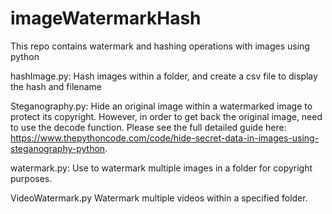 # imageWatermarkHash
This repo contains watermark and hashing operations with images using python

hashImage.py:
Hash images within a folder, and create a csv file to display the hash and filename

Steganography.py: 
Hide an original image within a watermarked image to protect its copyright. However, in order to get back the original image, need to use the decode function.
Please see the full detailed guide here: https://www.thepythoncode.com/code/hide-secret-data-in-images-using-steganography-python.

watermark.py:
Use to watermark multiple images in a folder for copyright purposes.

VideoWatermark.py
Watermark multiple videos within a specified folder.
